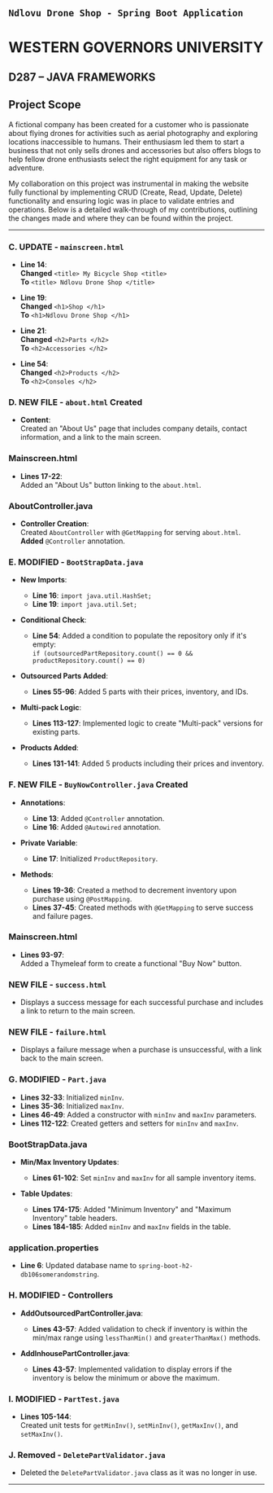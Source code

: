 ## `Ndlovu Drone Shop - Spring Boot Application`
# WESTERN GOVERNORS UNIVERSITY 
## D287 – JAVA FRAMEWORKS

## Project Scope 
A fictional company has been created for a customer who is passionate about flying drones for activities such as aerial photography and exploring locations inaccessible to humans. Their enthusiasm led them to start a business that not only sells drones and accessories but also offers blogs to help fellow drone enthusiasts select the right equipment for any task or adventure.

My collaboration on this project was instrumental in making the website fully functional by implementing CRUD (Create, Read, Update, Delete) functionality and ensuring logic was in place to validate entries and operations. Below is a detailed walk-through of my contributions, outlining the changes made and where they can be found within the project.


---

### C. **UPDATE - `mainscreen.html`**
- **Line 14**:  
  **Changed** `<title> My Bicycle Shop <title>`  
  **To** `<title> Ndlovu Drone Shop </title>`

- **Line 19**:  
  **Changed** `<h1>Shop </h1>`  
  **To** `<h1>Ndlovu Drone Shop </h1>`

- **Line 21**:  
  **Changed** `<h2>Parts </h2>`  
  **To** `<h2>Accessories </h2>`

- **Line 54**:  
  **Changed** `<h2>Products </h2>`  
  **To** `<h2>Consoles </h2>`

### D. **NEW FILE - `about.html` Created**
- **Content**:  
  Created an "About Us" page that includes company details, contact information, and a link to the main screen.

### Mainscreen.html
- **Lines 17-22**:  
  Added an "About Us" button linking to the `about.html`.

### AboutController.java
- **Controller Creation**:  
  Created `AboutController` with `@GetMapping` for serving `about.html`.  
  **Added** `@Controller` annotation.

### E. **MODIFIED - `BootStrapData.java`**
- **New Imports**:
    - **Line 16**: `import java.util.HashSet;`
    - **Line 19**: `import java.util.Set;`

- **Conditional Check**:
    - **Line 54**: Added a condition to populate the repository only if it's empty:  
      `if (outsourcedPartRepository.count() == 0 && productRepository.count() == 0)`

- **Outsourced Parts Added**:
    - **Lines 55-96**: Added 5 parts with their prices, inventory, and IDs.

- **Multi-pack Logic**:
    - **Lines 113-127**: Implemented logic to create "Multi-pack" versions for existing parts.

- **Products Added**:
    - **Lines 131-141**: Added 5 products including their prices and inventory.

### F. **NEW FILE - `BuyNowController.java` Created**
- **Annotations**:
    - **Line 13**: Added `@Controller` annotation.
    - **Line 16**: Added `@Autowired` annotation.

- **Private Variable**:
    - **Line 17**: Initialized `ProductRepository`.

- **Methods**:
    - **Lines 19-36**: Created a method to decrement inventory upon purchase using `@PostMapping`.
    - **Lines 37-45**: Created methods with `@GetMapping` to serve success and failure pages.

### Mainscreen.html
- **Lines 93-97**:  
  Added a Thymeleaf form to create a functional "Buy Now" button.

### **NEW FILE - `success.html`**
- Displays a success message for each successful purchase and includes a link to return to the main screen.

### **NEW FILE - `failure.html`**
- Displays a failure message when a purchase is unsuccessful, with a link back to the main screen.

### G. **MODIFIED - `Part.java`**
- **Lines 32-33**: Initialized `minInv`.
- **Lines 35-36**: Initialized `maxInv`.
- **Lines 46-49**: Added a constructor with `minInv` and `maxInv` parameters.
- **Lines 112-122**: Created getters and setters for `minInv` and `maxInv`.

### BootStrapData.java
- **Min/Max Inventory Updates**:
    - **Lines 61-102**: Set `minInv` and `maxInv` for all sample inventory items.

- **Table Updates**:
    - **Lines 174-175**: Added "Minimum Inventory" and "Maximum Inventory" table headers.
    - **Lines 184-185**: Added `minInv` and `maxInv` fields in the table.

### **application.properties**
- **Line 6**: Updated database name to `spring-boot-h2-db106somerandomstring`.

### H. **MODIFIED - Controllers**
- **AddOutsourcedPartController.java**:
    - **Lines 43-57**: Added validation to check if inventory is within the min/max range using `lessThanMin()` and `greaterThanMax()` methods.

- **AddInhousePartController.java**:
    - **Lines 43-57**: Implemented validation to display errors if the inventory is below the minimum or above the maximum.

### I. **MODIFIED - `PartTest.java`**
- **Lines 105-144**:  
  Created unit tests for `getMinInv()`, `setMinInv()`, `getMaxInv()`, and `setMaxInv()`.

### J. **Removed - `DeletePartValidator.java`**
- Deleted the `DeletePartValidator.java` class as it was no longer in use.

--- 


